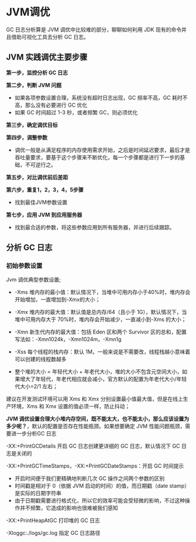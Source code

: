 # JVM调优

GC 日志分析算是 JVM 调优中比较难的部分，聊聊如何利用 JDK 现有的命令并且借助可视化工具去分析 GC 日志。

## JVM 实践调优主要步骤

**第一步，监控分析 GC 日志**

**第二步，判断 JVM 问题**

* 如果各项参数设置合理，系统没有超时日志出现，GC 频率不高，GC 耗时不高，那么没有必要进行 GC 优化
* 如果 GC 时间超过 1-3 秒，或者频繁 GC，则必须优化

**第三步，确定调优目标**

**第四步，调整参数**

* 调优一般是从满足程序的内存使用需求开始，之后是时间延迟要求，最后才是吞吐量要求，要基于这个步骤来不断优化，每一个步骤都是进行下一步的基础，不可逆行之。

**第五步，对比调优前后差距**

**第六步，重复1，2，3，4，5步骤**

* 找到最佳JVM参数设置

**第七步，应用 JVM 到应用服务器**

* 找到最合适的参数，将这些参数应用到所有服务器，并进行后续跟踪。

## 分析 GC 日志

### 初始参数设置

Jvm 调优典型参数设置;

* -Xms 堆内存的最小值：默认情况下，当堆中可用内存小于40%时，堆内存会开始增加，一直增加到-Xmx的大小；
* -Xmx 堆内存的最大值：默认值是总内存/64（且小于 1G），默认情况下，当堆中可用内存大于 70%时，堆内存会开始减少，一直减小到-Xms 的大小；
* -Xmn 新生代内存的最大值：包括 Eden 区和两个 Survivor 区的总和，配置写法如：-Xmn1024k，-Xmn1024m，-Xmn1g
* -Xss 每个线程的栈内存：默认 1M，一般来说是不需要改，线程栈越小意味着可以创建的线程数越多
  
* 整个堆的大小 = 年轻代大小 + 年老代大小，堆的大小不包含元空间大小，如果增大了年轻代，年老代相应就会减小，官方默认的配置为年老代大小/年轻代大小=2/1 左右；

建议在开发测试环境可以用 Xms 和 Xmx 分别设置最小值最大值，但是在线上生产环境，Xms 和 Xmx 设置的值必须一样，防止抖动；

**JVM 调优设置合理大小堆内存空间，既不能太大，也不能太小，那么应该设置为多少呢？**，默认的配置是否存在性能瓶颈。如果想要确定 JVM 性能问题瓶颈，需要进一步分析GC 日志

-XX:+PrintGCDetails 开启 GC 日志创建更详细的 GC 日志，默认情况下 GC 日志是关闭的

-XX:+PrintGCTimeStamps，-XX:+PrintGCDateStamps：开启 GC 时间提示
  
* 开启时间便于我们更精确地判断几次 GC 操作之间两个参数的区别
* 时间戳是相对于 0（依据 JVM 启动的时间）的值，而日期戳（date stamp）是实际的日期字符串
* 由于日期戳需要进行格式化，所以它的效率可能会受轻微的影响，不过这种操作并不频繁，它造成的影响也很难被我们感知

-XX:+PrintHeapAtGC 打印堆的 GC 日志

-Xloggc:./logs/gc.log 指定 GC 日志路径


